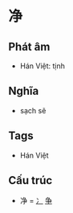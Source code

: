 # 净

## Phát âm
* Hán Việt: tịnh

## Nghĩa
* sạch sẽ

## Tags
* Hán Việt

## Cấu trúc
* 净 = [冫](冫.md) [争](争.md)

<script>window.HANZI_FIELD='净';</script>